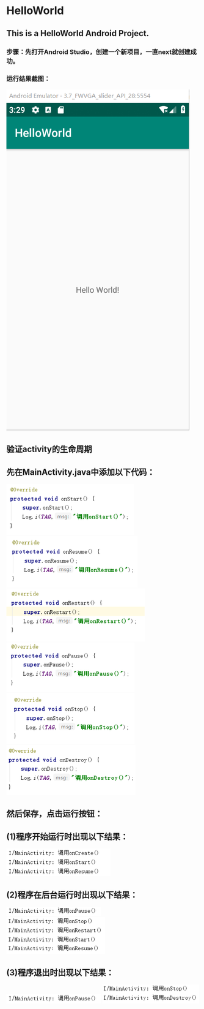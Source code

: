 # HelloWorld
## This is a HelloWorld Android Project.
### 步骤：先打开Android Studio，创建一个新项目，一直next就创建成功。
### 运行结果截图：
![](https://github.com/dj-jun/HelloWorld/blob/master/images/5.png)
## 验证activity的生命周期
## 先在MainActivity.java中添加以下代码：
![](https://github.com/dj-jun/HelloWorld/blob/master/images/6.png)
![](https://github.com/dj-jun/HelloWorld/blob/master/images/7.png)
![](https://github.com/dj-jun/HelloWorld/blob/master/images/8.png)
![](https://github.com/dj-jun/HelloWorld/blob/master/images/9.png)
![](https://github.com/dj-jun/HelloWorld/blob/master/images/10.png)
![](https://github.com/dj-jun/HelloWorld/blob/master/images/11.png)
## 然后保存，点击运行按钮：
## (1)程序开始运行时出现以下结果：
![](https://github.com/dj-jun/HelloWorld/blob/master/images/1.png)
## (2)程序在后台运行时出现以下结果：
![](https://github.com/dj-jun/HelloWorld/blob/master/images/2.png)
![](https://github.com/dj-jun/HelloWorld/blob/master/images/3.png)
## (3)程序退出时出现以下结果：
![](https://github.com/dj-jun/HelloWorld/blob/master/images/2.png)
![](https://github.com/dj-jun/HelloWorld/blob/master/images/4.png)
